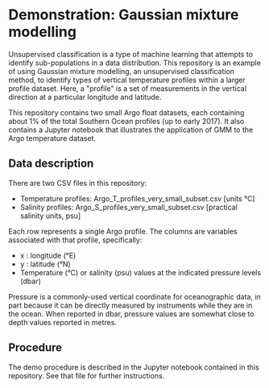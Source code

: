 # Demonstration: Gaussian mixture modelling
Unsupervised classification is a type of machine learning that attempts to identify sub-populations in a data distribution. This repository is an example of using Gaussian mixture modelling, an unsupervised classification method, to identify types of vertical temperature profiles within a larger profile dataset. Here, a "profile" is a set of measurements in the vertical direction at a particular longitude and latitude. 

This repository contains two small Argo float datasets, each containing about 1% of the total Southern Ocean profiles (up to early 2017). It also contains a Jupyter notebook that illustrates the application of GMM to the Argo temperature dataset. 

## Data description
There are two CSV files in this repository:
- Temperature profiles: Argo_T_profiles_very_small_subset.csv  [units °C]
- Salinity profiles: Argo_S_profiles_very_small_subset.csv  [practical salinity units, psu]

Each row represents a single Argo profile. The columns are variables associated with that profile, specifically:
- x : longitude (°E)
- y : latitude (°N)
- Temperature (°C) or salinity (psu) values at the indicated pressure levels (dbar)

Pressure is a commonly-used vertical coordinate for oceanographic data, in part because it can be directly measured by instruments while they are in the ocean. When reported in dbar, pressure values are somewhat close to depth values reported in metres. 

## Procedure
The demo procedure is described in the Jupyter notebook contained in this repository. See that file for further instructions.

